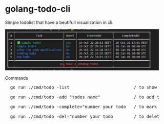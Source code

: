 # golang-todo-cli
Simple todolist that have a beutifull visualization in cli. 

![alt text](https://raw.githubusercontent.com/asilv359/golang-todo-cli/main/Screenshot%202022-10-26%20182717.png)

Commands
<pre>
  go run ./cmd/todo -list                         / to show table with your todos
  
  go run ./cmd/todo -add "todos name"             / to add todo
    
  go run ./cmd/todo -complete="number your todo   / to mark todo as completed

  go run ./cmd/todo -del="number your todo        / to delete your todo
  
 
